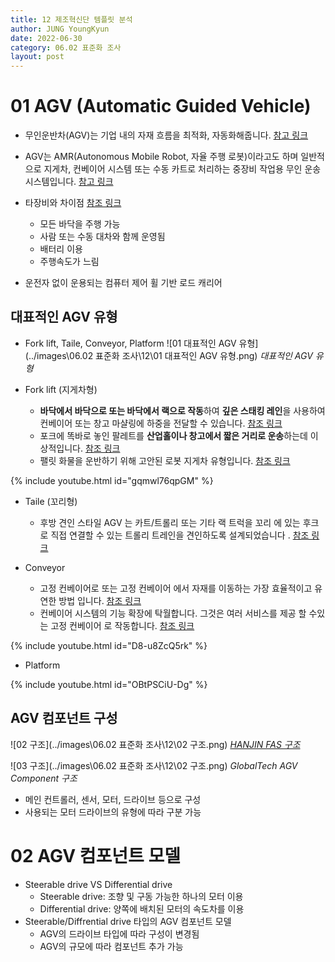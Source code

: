 ```yaml
---
title: 12 제조혁신단 템플릿 분석
author: JUNG YoungKyun
date: 2022-06-30
category: 06.02 표준화 조사
layout: post
---
```


# 01 AGV (Automatic Guided Vehicle)
- 무인운반차(AGV)는 기업 내의 자재 흐름을 최적화, 자동화해줍니다. [참고 링크](https://www.ssi-schaefer.com/ko-kr/products/conveying-transport/automated-guided-vehicles)
- AGV는 AMR(Autonomous Mobile Robot, 자율 주행 로봇)이라고도 하며 일반적으로 지게차, 컨베이어 시스템 또는 수동 카트로 처리하는 중장비 작업용 무인 운송 시스템입니다. [참고 링크](https://www.rls.si/ko/applications/agv)
- 타장비와 차이점 [참조 링크](https://m.blog.naver.com/PostView.naver?isHttpsRedirect=true&blogId=agvsoft&logNo=221749955029)
    - 모든 바닥을 주행 가능
    - 사람 또는 수동 대차와 함께 운영됨
    - 배터리 이용
    - 주행속도가 느림

- 운전자 없이 운용되는 컴퓨터 제어 휠 기반 로드 캐리어
## 대표적인 AGV 유형
-  Fork lift, Taile, Conveyor, Platform
    ![01 대표적인 AGV 유형](../images\06.02 표준화 조사\12\01 대표적인 AGV 유형.png)
    *대표적인 AGV 유형*

- Fork lift (지게차형)
    - **바닥에서 바닥으로 또는 바닥에서 랙으로 작동**하여 **깊은 스태킹 레인**을 사용하여 컨베이어 또는 창고 마샬링에 하중을 전달할 수 있습니다. [참조 링크](https://maxagv.com/automated-guided-vehicle/)
    - 포크에 똑바로 놓인 팔레트를 **산업홀이나 창고에서 짧은 거리로 운송**하는데 이상적입니다. [참조 링크](https://www.asseco-ceit.com/en/agv-systems/forklift-agvs/)
    - 팰릿 화물을 운반하기 위해 고안된 로봇 지게차 유형입니다. [참조 링크](https://www.agvnetwork.com/automatic-forklift-agv)

{% include youtube.html id="gqmwl76qpGM" %}

- Taile (꼬리형)
    - 후방 견인 스타일 AGV 는 카트/트롤리 또는 기타 랙 트럭을 꼬리 에 있는 후크로 직접 연결할 수 있는 트롤리 트레인을 견인하도록 설계되었습니다 . [참조 링크](https://saintechrobotics.com/product/magnetic-guide-agv-tail-traction-type-tow-multi-trolley-carts/)
    
- Conveyor
    - 고정 컨베이어로 또는 고정 컨베이어 에서 자재를 이동하는 가장 효율적이고 유연한 방법 입니다. [참조 링크](https://www.agvnetwork.com/unit-load-agv-automated-vehicle)
    - 컨베이어 시스템의 기능 확장에 탁월합니다. 그것은 여러 서비스를 제공 할 수있는 고정 컨베이어 로 작동합니다. [참조 링크](https://www.rocla-agv.com/en/products/awt-conveyor)
    
{% include youtube.html id="D8-u8ZcQ5rk" %}

- Platform

{% include youtube.html id="OBtPSCiU-Dg" %}
            
## AGV 컴포넌트 구성

![02 구조](../images\06.02 표준화 조사\12\02 구조.png)
*[HANJIN FAS 구조](http://hjfas.com/system07)*

![03 구조](../images\06.02 표준화 조사\12\02 구조.png)
*GlobalTech AGV Component 구조*

- 메인 컨트롤러, 센서, 모터, 드라이브 등으로 구성
- 사용되는 모터 드라이브의 유형에 따라 구분 가능

# 02 AGV 컴포넌트 모델
- Steerable drive VS Differential drive
    - Steerable drive: 조향 및 구동 가능한 하나의 모터 이용
    - Differential drive: 양쪽에 배치된 모터의 속도차를 이용
- Steerable/Diffrential drive 타입의 AGV 컴포넌트 모델
    - AGV의 드라이브 타입에 따라 구성이 변경됨
    - AGV의 규모에 따라 컴포넌트 추가 가능